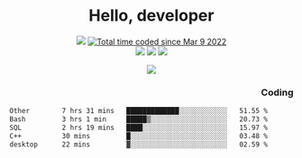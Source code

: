 # <div align='center' >Hello, developer</div>

<div align='center'>
  <a ><img src="https://img.shields.io/badge/dynamic/json?url=https%3A%2F%2Fapi.swo.moe%2Fstats%2Fgithub%2FFree-Aaron-Li&query=count&color=181717&label=GitHub&labelColor=282c34&logo=github&suffix=+follows&cacheSeconds=3600"></a>
  <a href="https://wakatime.com/@fe40087f-8eae-48dc-9950-ad0633db1591"><img src="https://wakatime.com/badge/user/fe40087f-8eae-48dc-9950-ad0633db1591.svg" alt="Total time coded since Mar 9 2022" /></a>
</div>
<div align='center'>
  <a><img src="https://img.shields.io/badge/C%2FC%2B%2B%20-%20%2375664D"></a> 
  <a><img src="https://img.shields.io/badge/Kotlin%20-%20%2375664D"></a> 
  <a><img src="https://img.shields.io/badge/Shell-75664D"></a> 
</div>

<p align="center">
  <img src="https://readme-typing-svg.demolab.com/?lines=你好!+开发者;Hello!+ developer&font=Fira%20Code&center=true&width=380&height=50&duration=4000&pause=1000">
</p>


<div align='right'>
  <h3>Coding</h3>
</div>

<!--START_SECTION:waka-->

```txt
Other        7 hrs 31 mins   █████████████░░░░░░░░░░░░   51.55 %
Bash         3 hrs 1 min     █████▒░░░░░░░░░░░░░░░░░░░   20.73 %
SQL          2 hrs 19 mins   ████░░░░░░░░░░░░░░░░░░░░░   15.97 %
C++          30 mins         █░░░░░░░░░░░░░░░░░░░░░░░░   03.48 %
desktop      22 mins         ▓░░░░░░░░░░░░░░░░░░░░░░░░   02.59 %
```

<!--END_SECTION:waka-->




